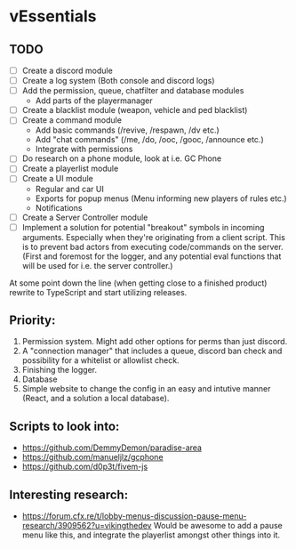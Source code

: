 # vEssentials

## TODO
- [ ] Create a discord module
- [ ] Create a log system (Both console and discord logs)
- [ ] Add the permission, queue, chatfilter and database modules
    - Add parts of the playermanager 
- [ ] Create a blacklist module (weapon, vehicle and ped blacklist)
- [ ] Create a command module
    - Add basic commands (/revive, /respawn, /dv etc.)
    - Add "chat commands" (/me, /do, /ooc, /gooc, /announce etc.)
    - Integrate with permissions
- [ ] Do research on a phone module, look at i.e. GC Phone
- [ ] Create a playerlist module
- [ ] Create a UI module
    - Regular and car UI
    - Exports for popup menus (Menu informing new players of rules etc.)
    - Notifications
- [ ] Create a Server Controller module
- [ ] Implement a solution for potential "breakout" symbols in incoming arguments. Especially when they're originating from a client script. This is to prevent bad actors from executing code/commands on the server. (First and foremost for the logger, and any potential eval functions that will be used for i.e. the server controller.)

At some point down the line (when getting close to a finished product) rewrite to TypeScript and start utilizing releases.

## Priority:
1. Permission system. Might add other options for perms than just discord.
2. A "connection manager" that includes a queue, discord ban check and possibility for a whitelist or allowlist check.
3. Finishing the logger.
4. Database
5. Simple website to change the config in an easy and intutive manner (React, and a solution a local database).

## Scripts to look into:
- https://github.com/DemmyDemon/paradise-area
- https://github.com/manueljlz/gcphone
- https://github.com/d0p3t/fivem-js


## Interesting research:
- https://forum.cfx.re/t/lobby-menus-discussion-pause-menu-research/3909562?u=vikingthedev
 Would be awesome to add a pause menu like this, and integrate the playerlist amongst other things into it.